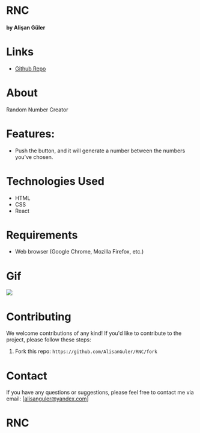 # RNC

#### by Alişan Güler


# Links

- [Github Repo](https://github.com/AlisanGuler/RNC)

# About

 Random Number Creator

# Features:

- Push the button, and it will generate a number between the numbers you've chosen.

# Technologies Used

- HTML
- CSS
- React

# Requirements

- Web browser (Google Chrome, Mozilla Firefox, etc.)

# Gif

<img src="/rnc.gif" max-width="100%" height="auto" >


# Contributing

We welcome contributions of any kind! If you'd like to contribute to the project, please follow these steps:

1. Fork this repo: `https://github.com/AlisanGuler/RNC/fork`

# Contact

If you have any questions or suggestions, please feel free to contact me via email: [alisanguler@yandex.com]

# RNC
